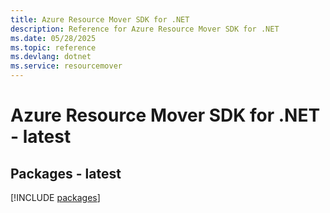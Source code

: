 ```yaml
---
title: Azure Resource Mover SDK for .NET
description: Reference for Azure Resource Mover SDK for .NET
ms.date: 05/28/2025
ms.topic: reference
ms.devlang: dotnet
ms.service: resourcemover
---
```

# Azure Resource Mover SDK for .NET - latest
## Packages - latest
[!INCLUDE [packages](resource-mover-index.md)]